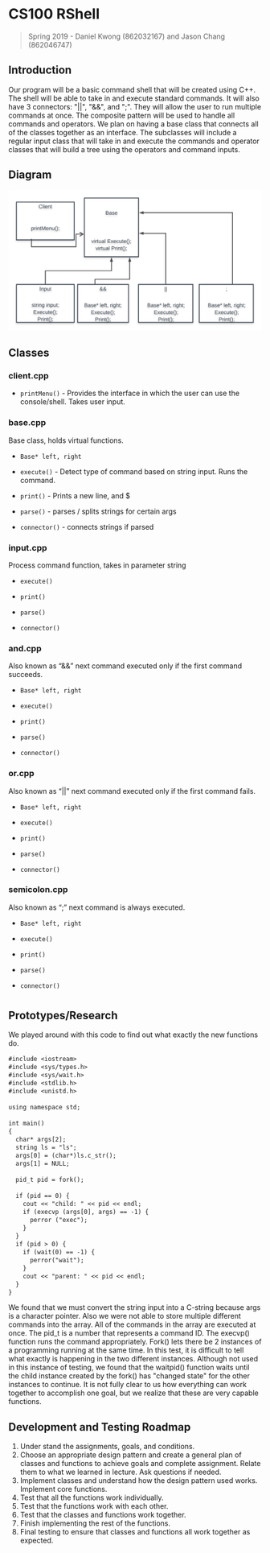 # CS100 RShell
> Spring 2019 - Daniel Kwong (862032167) and Jason Chang (862046747)

## Introduction
Our program will be a basic command shell that will be created using C++. The shell will be able to take in and execute standard commands. It will also have 3 connectors: "||", "&&", and ";". They will allow the user to run multiple commands at once. The composite pattern will be used to handle all commands and operators. We plan on having a base class that connects all of the classes together as an interface. The subclasses will include a regular input class that will take in and execute the commands and operator classes that will build a tree using the operators and command inputs.

## Diagram
![image info](./images/diagram.png)
## Classes

### client.cpp
* `printMenu()` - Provides the interface in which the user can use the console/shell. Takes user input.

### base.cpp
Base class, holds virtual functions.

* `Base* left, right`

* `execute()` - Detect type of command based on string input. Runs the command.

* `print()` - Prints a new line, and $

* `parse()` - parses / splits strings for certain args

* `connector()` - connects strings if parsed

### input.cpp
Process command function, takes in parameter string

* `execute()`

* `print()`

* `parse()`

* `connector()`

### and.cpp
Also known as “&&” next command executed only if the first command succeeds.

* `Base* left, right`

* `execute()`

* `print()`

* `parse()`

* `connector()`

### or.cpp
Also known as “||” next command executed only if the first command fails.

* `Base* left, right`

* `execute()`

* `print()`

* `parse()`

* `connector()`

### semicolon.cpp
Also known as “;” next command is always executed.

* `Base* left, right`

* `execute()`

* `print()`

* `parse()`

* `connector()`


#


## Prototypes/Research
We played around with this code to find out what exactly the new functions do.
```
#include <iostream>
#include <sys/types.h>
#include <sys/wait.h>
#include <stdlib.h>
#include <unistd.h>

using namespace std;

int main()
{
  char* args[2];
  string ls = "ls";
  args[0] = (char*)ls.c_str();
  args[1] = NULL;

  pid_t pid = fork();

  if (pid == 0) {
    cout << "child: " << pid << endl;
    if (execvp (args[0], args) == -1) {
      perror ("exec");
    }
  }
  if (pid > 0) {
    if (wait(0) == -1) {
      perror("wait");
    }
    cout << "parent: " << pid << endl;
  }
}

```
We found that we must convert the string input into a C-string because args is a character pointer. Also we were not able to store multiple different commands into the array. All of the commands in the array are executed at once. The pid_t is a number that represents a command ID. The execvp() function runs the command appropriately. Fork() lets there be 2 instances of a programming running at the same time. In this test, it is difficult to tell what exactly is happening in the two different instances. Although not used in this instance of testing, we found that the waitpid() function waits until the child instance created by the fork() has "changed state" for the other instances to continue. It is not fully clear to us how everything can work together to accomplish one goal, but we realize that these are very capable functions.

## Development and Testing Roadmap
1. Under stand the assignments, goals, and conditions.
2. Choose an appropriate design pattern and create a general plan of classes and functions to achieve goals and complete assignment. Relate them to what we learned in lecture. Ask questions if needed.
3. Implement classes and understand how the design pattern used works. Implement core functions.
4. Test that all the functions work individually.
5. Test that the functions work with each other.
6. Test that the classes and functions work together.
7. Finish implementing the rest of the functions.
8. Final testing to ensure that classes and functions all work together as expected.
